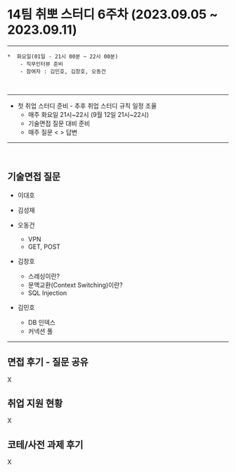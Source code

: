 # 14팀 취뽀 스터디 6주차 (2023.09.05 ~ 2023.09.11)

---
    *  화요일(01일 - 21시 00분 ~ 22시 00분)
        - 직무인터뷰 준비
        - 참여자 : 김민호, 김창호, 오동건
        
<br>

---

   * 첫 취업 스터디 준비
    - 추후 취업 스터디 규칙 일정 조율
     - 매주 화요일 21시~22시 (9월 12일 21시~22시)
     - 기술면접 질문 대비 준비
     - 매주 질문 < > 답변 

---
<br>


## 기술면접 질문

* 이대호
 
* 김성재

* 오동건
   - VPN
   - GET, POST

* 김창호
   - 스레싱이란?
   - 문맥교환(Context Switching)이란?
   - SQL Injection
     
* 김민호
   - DB 인덱스
   - 커넥션 풀
---

## 면접 후기 - 질문 공유
X

## 취업 지원 현황
X

## 코테/사전 과제 후기
X
